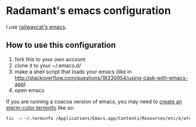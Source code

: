 # Radamant's emacs configuration

I use [railwaycat's emacs](https://github.com/railwaycat/emacs-mac-port).

## How to use this configuration

1. fork this to your own account
1. clone it to your ~/.emacs.d/
1. make a shell script that loads your emacs (like in http://stackoverflow.com/questions/18330954/using-cask-with-emacs-app)
1. open emacs

If you are running a coacoa version of emacs, you may need to [create
an eterm-color terminfo](http://stackoverflow.com/questions/8918910/weird-character-zsh-in-emacs-terminal)
like so:

```sh
tic -o ~/.terminfo /Applications/Emacs.app/Contents/Resources/etc/e/eterm-color.ti
```
